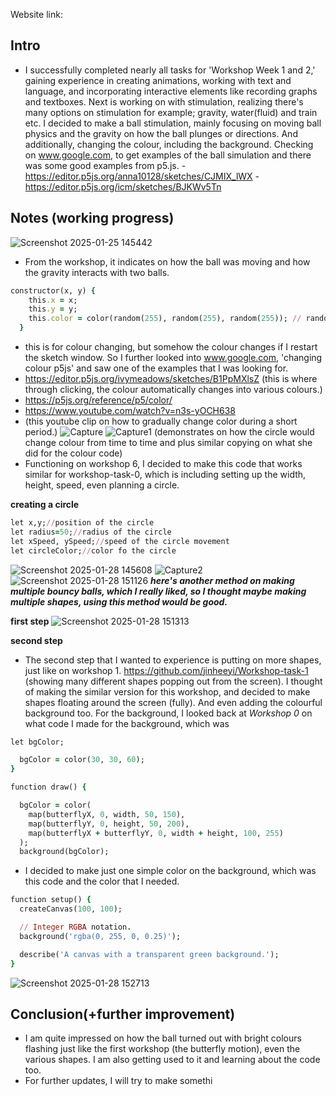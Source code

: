 Website link:

## Intro
- I successfully completed nearly all tasks for 'Workshop Week 1 and 2,' gaining experience in creating animations, working with text and language, and incorporating interactive elements like recording graphs and textboxes. Next is working on with stimulation, realizing there's many options on stimulation for example; gravity, water(fluid) and train etc. I decided to make a ball stimulation, mainly focusing on moving ball physics and the gravity on how the ball plunges or directions. And additionally, changing the colour, including the background. Checking on www.google.com, to get examples of the ball simulation and there was some good examples from p5.js.
-https://editor.p5js.org/anna10128/sketches/CJMIX_lWX
-https://editor.p5js.org/icm/sketches/BJKWv5Tn
## Notes (working progress)
![Screenshot 2025-01-25 145442](https://github.com/user-attachments/assets/b7665b8a-e5c1-4864-bc4c-fbfef4811549)
- From the workshop, it indicates on how the ball was moving and how the gravity interacts with two balls. 

```ruby
constructor(x, y) {
    this.x = x;
    this.y = y; 
    this.color = color(random(255), random(255), random(255)); // random color
  }
```
- this is for colour changing, but somehow the colour changes if I restart the sketch window. So I further looked into www.google.com, 'changing colour p5js' and saw one of the examples that I was looking for.
- https://editor.p5js.org/ivymeadows/sketches/B1PpMXlsZ
(this is where through clicking, the colour automatically changes into various colours.)
- https://p5js.org/reference/p5/color/
- https://www.youtube.com/watch?v=n3s-yOCH638
- (this youtube clip on how to gradually change color during a short period.)
![Capture](https://github.com/user-attachments/assets/ea4cfbee-6c79-4227-9396-f98da89f3acd)
![Capture1](https://github.com/user-attachments/assets/493c69e3-a924-4341-8c29-6896c639ae4e)
(demonstrates on how the circle would change colour from time to time and plus similar copying on what she did for the colour code)
- Functioning on workshop 6, I decided to make this code that works similar for workshop-task-0, which is including setting up the width, height, speed, even planning a circle.

**creating a circle**
```ruby
let x,y;//position of the circle
let radius=50;//radius of the circle
let xSpeed, ySpeed;//speed of the circle movement
let circleColor;//color fo the circle
```
![Screenshot 2025-01-28 145608](https://github.com/user-attachments/assets/00b538d6-b3f3-40ca-b0b2-5df396599471)
![Capture2](https://github.com/user-attachments/assets/31abd31e-2819-4d2f-921b-050f1b7b3559)
![Screenshot 2025-01-28 151126](https://github.com/user-attachments/assets/9f2e271b-f6a7-4c56-9b98-ab0afef6dabf)
**_here's another method on making multiple bouncy balls, which I really liked, so I thought maybe making multiple shapes, using this method would be good._**

**first step**
![Screenshot 2025-01-28 151313](https://github.com/user-attachments/assets/35d7490f-4807-4021-a1ea-0ded2a14e609)

**second step**
- The second step that I wanted to experience is putting on more shapes, just like on workshop 1. https://github.com/jinheeyi/Workshop-task-1 (showing many different shapes popping out from the screen). I thought of making the similar version for this workshop, and decided to make shapes floating around the screen (fully). And even adding the colourful background too. For the background, I looked back at _Workshop 0_ on what code I made for the background, which was

```ruby
let bgColor; 
```
```ruby
  bgColor = color(30, 30, 60);
}

function draw() {

  bgColor = color(
    map(butterflyX, 0, width, 50, 150), 
    map(butterflyY, 0, height, 50, 200), 
    map(butterflyX + butterflyY, 0, width + height, 100, 255) 
  );
  background(bgColor);
```
- I decided to make just one simple color on the background, which was this code and the color that I needed.

```ruby
function setup() {
  createCanvas(100, 100);

  // Integer RGBA notation.
  background('rgba(0, 255, 0, 0.25)');

  describe('A canvas with a transparent green background.');
}
```
![Screenshot 2025-01-28 152713](https://github.com/user-attachments/assets/b8043d09-80dd-495e-9552-81626bfed3a9)


## Conclusion(+further improvement)
- I am quite impressed on how the ball turned out with bright colours flashing just like the first workshop (the butterfly motion), even the various shapes. I am also getting used to it and learning about the code too. 
- For further updates, I will try to make somethi
